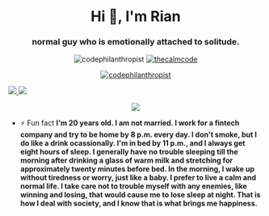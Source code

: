 <h1 align="center">Hi 👋, I'm Rian</h1>
<h3 align="center">normal guy who is emotionally attached to solitude.</h3>

<p align="center"> <img src="https://komarev.com/ghpvc/?username=codephilanthropist&label=Profile%20views&color=0e75b6&style=flat" alt="codephilanthropist" /> <a href="https://twitter.com/thecalmcode" target="blank"><img src="https://img.shields.io/twitter/follow/thecalmcode?logo=twitter&style=for-the-badge" alt="thecalmcode" /></a></p>


<p align="center"> <a href="https://github.com/ryo-ma/github-profile-trophy"><img src="https://github-profile-trophy.vercel.app/?username=codephilanthropist&row=2&column=4" alt="codephilanthropist" /></a> </p>


 <tr>
    <td align="center" style="padding=0;width=50%;">
      <a href="https://github.com/CodePhilanthropist">
      <img src="https://github-readme-stats.vercel.app/api/?username=CodePhilanthropist&title_color=0075c9&text_color=9f9f9f&show_icons=true&bg_color=00000000&hide_border=true&icon_color=0075c9&hide_title=true&count_private=true&include_all_commits=true&enable_animations=true%22" />
     </a>
    </td>
      <td align="center" style="padding=0;width=50%;">
      <a href="https://github.com/CodePhilanthropist">
      <img src="https://github-readme-stats-one-bice.vercel.app/api/top-langs/?username=CodePhilanthropist&role=OWNER,ORGANIZATION_MEMBER,COLLABORATOR&title_color=0075c9&text_color=9f9f9f&show_icons=true&bg_color=00000000&hide_border=true&icon_color=0075c9&hide_title=true&count_private=true&enable_animations=true%22" />
       </a>
    </td>
  </tr>
</p>

<p align="center">
  <tr>
    <td align="center" style="padding=0;width=50%;">
      <a href="https://github.com/CodePhilanthropist">
      <img src="https://github-readme-streak-stats.herokuapp.com/?user=CodePhilanthropist&theme=tokyonight_duo&hide_border=true&ring=0075c9&currStreakLabel=0075c9&sideNums=0075c9&dates=979797&sideLabels=0075c9&currStreakNum=0075c9&border=DD2727&stroke=00000000&background=00000000&fire=DC143C%22" />
     </a>
    </td>
  </tr>
</p>



- ⚡ Fun fact **I'm 20 years old. I am not married. I work for a fintech company and try to be home by 8 p.m. every day. I don't smoke, but I do like a drink ocassionally. I'm in bed by 11 p.m., and I always get eight hours of sleep. I generally have no trouble sleeping till the morning after drinking a glass of warm milk and stretching for approximately twenty minutes before bed. In the morning, I wake up without tiredness or worry, just like a baby. I prefer to live a calm and normal life. I take care not to trouble myself with any enemies, like winning and losing, that would cause me to lose sleep at night. That is how I deal with society, and I know that is what brings me happiness.**


